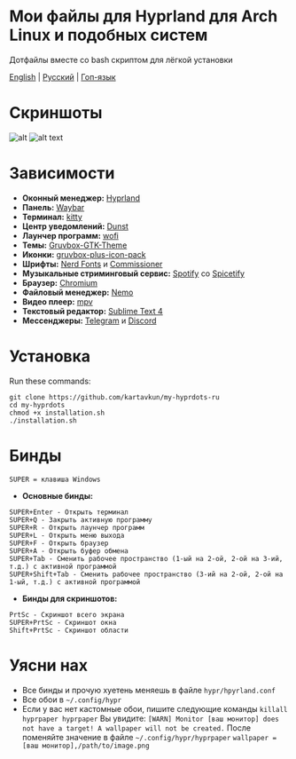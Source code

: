 # Мои файлы для Hyprland для Arch Linux и подобных систем
Дотфайлы вместе со bash скриптом для лёгкой установки

[English](https://github.com/kartavkun/my-hyprdots) | [Русский](https://github.com/kartavkun/my-hyprdots-ru) | [Гоп-язык](/README-YOPTA)

# Скриншоты
![alt](https://cdn.discordapp.com/attachments/952914055495024660/1204975467669495858/2024-02-08-070518_hyprshot.png?ex=65d6afda&is=65c43ada&hm=6c04cd78545b603b1b7ee33233b0f4afa6ef7387f62346b454f887ffae15bd54&)
![alt text](https://cdn.discordapp.com/attachments/952914055495024660/1204975467204050944/2024-02-08-070455_hyprshot.png?ex=65d6afda&is=65c43ada&hm=e9787032b9e6e20890773f7e234074e8c1c32158639c0af5d86ad7140e29df57&)

# Зависимости
- **Оконный менеджер:** [Hyprland](https://hyprland.org)
- **Панель:** [Waybar](https://github.com/Alexays/Waybar)
- **Терминал:** [kitty](https://github.com/kovidgoyal/kitty)
- **Центр уведомлений:** [Dunst](https://dunst-project.org)
- **Лаунчер программ:** [wofi](https://sr.ht/~scoopta/wofi/)
- **Темы:** [Gruvbox-GTK-Theme](https://github.com/Fausto-Korpsvart/Gruvbox-GTK-Theme) 
- **Иконки:** [gruvbox-plus-icon-pack](https://github.com/SylEleuth/gruvbox-plus-icon-pack)
- **Шрифты:** [Nerd Fonts](https://github.com/ryanoasis/nerd-fonts) и [Commissioner](https://github.com/kosbarts/Commissioner)
- **Музыкальные стриминговый сервис:** [Spotify](https://spotify.com) со [Spicetify](https://spicetify.app)
- **Браузер:** [Chromium](https://www.chromium.org/chromium-projects)
- **Файловый менеджер:** [Nemo](https://github.com/linuxmint/nemo)
- **Видео плеер:** [mpv](https://mpv.io)
- **Текстовый редактор:** [Sublime Text 4](https://www.sublimetext.com)
- **Мессенджеры:** [Telegram](https://desktop.telegram.org/) и [Discord](https://discord.com)

# Установка
Run these commands:
```
git clone https://github.com/kartavkun/my-hyprdots-ru
cd my-hyprdots
chmod +x installation.sh
./installation.sh
``` 

# Бинды
`SUPER = клавиша Windows`
- **Основные бинды:**
```
SUPER+Enter - Открыть терминал
SUPER+Q - Закрыть активную программу
SUPER+R - Открыть лаунчер программ
SUPER+L - Открыть меню выхода
SUPER+F - Открыть браузер
SUPER+A - Открыть буфер обмена
SUPER+Tab - Сменить рабочее пространство (1-ый на 2-ой, 2-ой на 3-ий, т.д.) с активной программой
SUPER+Shift+Tab - Сменить рабочее пространство (3-ий на 2-ой, 2-ой на 1-ый, т.д.) с активной программой
```

- **Бинды для скриншотов:**
```
PrtSc - Скриншот всего экрана
SUPER+PrtSc - Скриншот окна
Shift+PrtSc - Скриншот области
```

# Уясни нах
- Все бинды и прочую хуетень меняешь в файле `hypr/hpyrland.conf`
- Все обои в `~/.config/hypr`
- Если у вас нет кастомные обои, пишите следующие команды
`
killall hyprpaper
hyprpaper
`
Вы увидите:
`
[WARN] Monitor [ваш монитор] does not have a target! A wallpaper will not be created.
`
После поменяйте значение в файле `~/.config/hypr/hyprpaper`
`
wallpaper = [ваш монитор],/path/to/image.png
`
